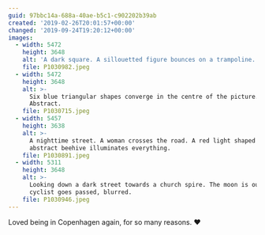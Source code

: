 ```yaml
---
guid: 97bbc14a-688a-40ae-b5c1-c902202b39ab
created: '2019-02-26T20:01:57+00:00'
changed: '2019-09-24T19:20:12+00:00'
images:
  - width: 5472
    height: 3648
    alt: 'A dark square. A sillouetted figure bounces on a trampoline. '
    file: P1030982.jpeg
  - width: 5472
    height: 3648
    alt: >-
      Six blue triangular shapes converge in the centre of the picture.
      Abstract. 
    file: P1030715.jpeg
  - width: 5457
    height: 3638
    alt: >-
      A nighttime street. A woman crosses the road. A red light shaped like an
      abstract beehive illuminates everything.
    file: P1030891.jpeg
  - width: 5311
    height: 3648
    alt: >-
      Looking down a dark street towards a church spire. The moon is out. A
      cyclist goes passed, blurred.
    file: P1030946.jpeg
---
```


Loved being in Copenhagen again, for so many reasons. ❤️
